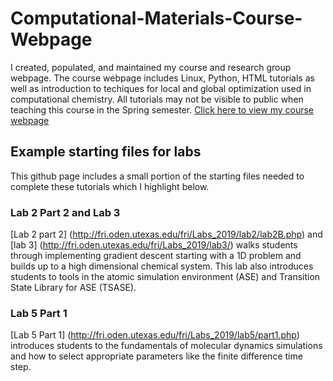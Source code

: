 # Computational-Materials-Course-Webpage
I created, populated, and maintained my course and research group webpage.  The course webpage includes Linux, Python, HTML tutorials as well as introduction to techiques for local and global optimization used in computational chemistry.  All tutorials may not be visible to public when teaching this course in the Spring semester. [Click here to view my course webpage](http://fri.oden.utexas.edu/fri/)

## Example starting files for labs
This github page includes a small portion of the starting files needed to complete these tutorials which I highlight below.

### Lab 2 Part 2 and Lab 3
[Lab 2 part 2] (http://fri.oden.utexas.edu/fri/Labs_2019/lab2/lab2B.php) and [lab 3] (http://fri.oden.utexas.edu/fri/Labs_2019/lab3/)  walks students through implementing gradient descent starting with a 1D problem and builds up to a high dimensional chemical system.  This lab also introduces students to tools in the atomic simulation environment (ASE) and Transition State Library for ASE (TSASE). 

### Lab 5 Part 1
[Lab 5 Part 1] (http://fri.oden.utexas.edu/fri/Labs_2019/lab5/part1.php) introduces students to the fundamentals of molecular dynamics simulations and how to select appropriate parameters like the finite difference time step.  

